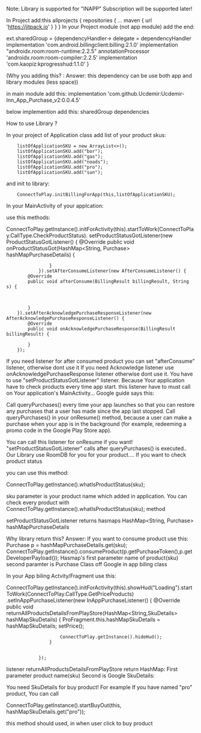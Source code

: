 Note: Library is supported for "INAPP"
Subscription  will be supported later!


In Project  add:this
allprojects {
		repositories {
			...
			maven { url 'https://jitpack.io' }
		}
	}
  In your Project module (not app module) add the end:


ext.sharedGroup = {dependencyHandler->
    delegate = dependencyHandler
    implementation 'com.android.billingclient:billing:2.1.0'
    implementation "androidx.room:room-runtime:2.2.5"
    annotationProcessor 'androidx.room:room-compiler:2.2.5'
    implementation 'com.kaopiz:kprogresshud:1.1.0'
}

(Why you adding this? :
Answer: this dependency can be use both app and library modules (less space))

  
  
  in main module add this:
  	 implementation 'com.github.Ucdemir:Ucdemir-Inn_App_Purchase_v2:0.0.4.5'

  below implemention add this:
     sharedGroup dependencies




How to use Library ?

In your project of Application class add list of your product skus:


        listOfApplicationSKU = new ArrayList<>();
        listOfApplicationSKU.add("bor");
        listOfApplicationSKU.add("gas");
        listOfApplicationSKU.add("noads");
        listOfApplicationSKU.add("pro");
        listOfApplicationSKU.add("sun");
        
  and init  to library:
  
  
        ConnectToPlay.initBillingForApp(this,listOfApplicationSKU);
        
        
In your MainActivity of your applcation:

use this methods:

   ConnectToPlay.getInstance().initForActivity(this).startToWork(ConnectToPlay.CallType.CheckProductStatus).
                setProductStatusGotListener(new ProductStatusGotListener() {
                    @Override
                    public void onProductStatusGot(HashMap<String, Purchase> hashMapPurchaseDetails) {
                    

                    }
                }).setAfterConsumeListener(new AfterConsumeListener() {
            @Override
            public void afterConsume(BillingResult billingResult, String s) {



            }
        }).setAfterAcknowledgePurchaseResponseListener(new AfterAcknowledgePurchaseResponseListener() {
            @Override
            public void onAcknowledgePurchaseResponse(BillingResult billingResult) {

            }
        });


If you need  listener for after consumed product you can set "afterConsume" listener, otherwise dont use it
If you need Acknowledge listener use onAcknowledgePurchaseResponse listener otherwise dont use it.
You have to use "setProductStatusGotListener" listener. Because Your application have to check products every time app start.
this listener have to must call on Your application's MainActivity... 
Google guide says this:

Call queryPurchases() every time your app launches so that you can restore any purchases that a user has made since the app last stopped. Call queryPurchases() in your onResume() method, because a user can make a purchase when your app is in the background (for example, redeeming a promo code in the Google Play Store app).

You can call this listener for onResume if you want! "setProductStatusGotListener" calls after queryPurchases()  is executed..
Our Library use RoomDB for you for your product.... If you want to check product status 

you can use this method:

ConnectToPlay.getInstance().whatIsProductStatus(sku);

sku parameter is your product name which added in application.
You can check every product with 
ConnectToPlay.getInstance().whatIsProductStatus(sku);
method

setProductStatusGotListener returns hasmaps 
HashMap<String, Purchase> hashMapPurchaseDetails

Why library return this?
Answer: If you want to consume product
use this:
Purchase p = hashMapPurchaseDetails.get(sku);
ConnectToPlay.getInstance().consumeProduct(p.getPurchaseToken(),p.getDeveloperPayload());
Hasmap's first parameter name of product(sku)
second paramter is Purchase Class off Google in app biling class
        
        
        
In your App biling Actvity/Fragment use this:

   ConnectToPlay.getInstance().initForActivity(this).showHud("Loading").startToWork(ConnectToPlay.CallType.GetPriceProducts)
                .setInAppPurchaseListener(new InAppPurchaseListener() {
                    @Override
                    public void returnAllProductsDetailsFromPlayStore(HashMap<String,SkuDetails> hashMapSkuDetails) {
                        ProFragment.this.hashMapSkuDetails = hashMapSkuDetails;
                        setPrice();

                        ConnectToPlay.getInstance().hideHud();
                    }


                });


listener returnAllProductsDetailsFromPlayStore return HashMap:
First parameter product name(sku)
Second is Google SkuDetails:

You need SkuDetails for buy product!
For example If you have named "pro" product, You can call

  ConnectToPlay.getInstance().startBuyOut(this, hashMapSkuDetails.get("pro"));
  
  this method should used, in when user click to buy product
